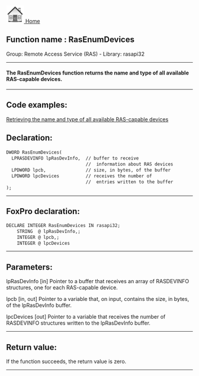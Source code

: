 [<img src="../../images/home.png"> Home ](https://github.com/VFPX/Win32API)  

## Function name : RasEnumDevices
Group: Remote Access Service (RAS) - Library: rasapi32    
***  


#### The RasEnumDevices function returns the name and type of all available RAS-capable devices.
***  


## Code examples:
[Retrieving the name and type of all available RAS-capable devices](../../samples/sample_325.md)  

## Declaration:
```foxpro  
DWORD RasEnumDevices(
  LPRASDEVINFO lpRasDevInfo,  // buffer to receive
                              //  information about RAS devices
  LPDWORD lpcb,               // size, in bytes, of the buffer
  LPDWORD lpcDevices          // receives the number of
                              //  entries written to the buffer
);  
```  
***  


## FoxPro declaration:
```foxpro  
DECLARE INTEGER RasEnumDevices IN rasapi32;
	STRING  @ lpRasDevInfo,;
	INTEGER @ lpcb,;
	INTEGER @ lpcDevices  
```  
***  


## Parameters:
lpRasDevInfo 
[in] Pointer to a buffer that receives an array of RASDEVINFO structures, one for each RAS-capable device.

lpcb 
[in, out] Pointer to a variable that, on input, contains the size, in bytes, of the lpRasDevInfo buffer. 

lpcDevices 
[out] Pointer to a variable that receives the number of RASDEVINFO structures written to the lpRasDevInfo buffer.   
***  


## Return value:
If the function succeeds, the return value is zero.  
***  

